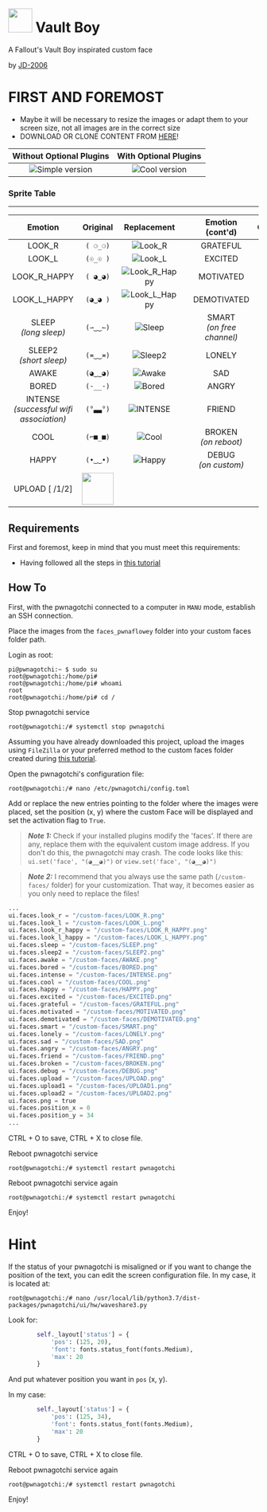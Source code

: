 # <img src="https://github.com/roodriiigooo/PWNAGOTCHI-CUSTOM-FACES-MOD/blob/main/custom-themes/fallout-vault-boy/_faces/FACES_VB_MINI.png?raw=true" height="48"> Vault Boy

A Fallout's Vault Boy inspirated custom face 


by [JD-2006](https://github.com/JD-2006) 



# FIRST AND FOREMOST
- Maybe it will be necessary to resize the images or adapt them to your screen size, not all images are in the correct size
- DOWNLOAD OR CLONE CONTENT FROM [HERE](https://github.com/JD-2006/pwnagotchi-fallout-faces-mod/tree/main)!






|                                  Without Optional Plugins                                            |                                            With Optional Plugins                                                     |
| :--------------------------------------------------------------------------------------------------: | :--------------------------------------------------------------------------------------------------------------: |
| ![Simple version](https://github.com/roodriiigooo/PWNAGOTCHI-CUSTOM-FACES-MOD/blob/main/custom-themes/fallout-vault-boy/.screenshots/ui.png?raw=true)    | ![Cool version](https://github.com/roodriiigooo/PWNAGOTCHI-CUSTOM-FACES-MOD/blob/main/custom-themes/fallout-vault-boy/.screenshots/ui_0.png?raw=true)  |



### Sprite Table

---



|                                               Emotion                                                |                                                     Original                                                     |                                                                            Replacement                                                                             |     |               Emotion (cont'd)                |  Original  |                                                                            Replacement                                                                             |
| :--------------------------------------------------------------------------------------------------: | :--------------------------------------------------------------------------------------------------------------: | :----------------------------------------------------------------------------------------------------------------------------------------------------------------: | :-: | :-------------------------------------------: | :--------: | :----------------------------------------------------------------------------------------------------------------------------------------------------------------: |
|                                                LOOK_R                                                |                                                     `( ⚆_⚆)`                                                     |                              ![Look_R](https://github.com/JD-2006/pwnagotchi-fallout-faces-mod/blob/main/custom-faces/LOOK-R.png?raw=true)                              |     |                   GRATEFUL                    |  `(^‿‿^)`  | ![Grateful](https://github.com/JD-2006/pwnagotchi-fallout-faces-mod/blob/main/custom-faces/GRATEFUL.png?raw=true) <!-- I refuse to draw her doing aheago. fight me. --> |
|                                                LOOK_L                                                |                                                     `(☉_☉ )`                                                     |                              ![Look_L](https://github.com/JD-2006/pwnagotchi-fallout-faces-mod/blob/main/custom-faces/LOOK-L.png?raw=true)                              |     |      EXCITED <!-- on_unread_messages -->      |  `(ᵔ◡◡ᵔ)`  |                           ![Excited](https://github.com/JD-2006/pwnagotchi-fallout-faces-mod/blob/main/custom-faces/EXCITED.png?raw=true)                               |
|                                             LOOK_R_HAPPY                                             |                                                     `( ◕‿◕)`                                                     |                              ![Look_R_Happy](https://github.com/JD-2006/pwnagotchi-fallout-faces-mod/blob/main/custom-faces/LOOK-R-HAPPY.png?raw=true)                  |     |                   MOTIVATED                   |  `(☼‿‿☼)`  |                           ![Motivated](https://github.com/JD-2006/pwnagotchi-fallout-faces-mod/blob/main/custom-faces/MOTIVATED.png?raw=true)                           |
|                                             LOOK_L_HAPPY                                             |                                                     `(◕‿◕ )`                                                     |                              ![Look_L_Happy](https://github.com/JD-2006/pwnagotchi-fallout-faces-mod/blob/main/custom-faces/LOOK-L-HAPPY.png?raw=true)                  |     |                  DEMOTIVATED                  |  `(≖__≖)`  |                           ![Bored](https://github.com/JD-2006/pwnagotchi-fallout-faces-mod/blob/main/custom-faces/BORED.png?raw=true)                                   |
|                            SLEEP <!-- long sleep --> <br/> *(long sleep)*                            |                                                     `(⇀‿‿↼)`                                                     |                              ![Sleep](https://github.com/JD-2006/pwnagotchi-fallout-faces-mod/blob/main/custom-faces/SLEEP.png?raw=true)                                |     |        SMART <br/> *(on free channel)*        |  `(✜‿‿✜)`  |                           ![Smart](https://github.com/JD-2006/pwnagotchi-fallout-faces-mod/blob/main/custom-faces/SMART.png?raw=true)                                   |
|                          SLEEP2 <!-- short sleep --> <br/> *(short sleep)*                           |                                                     `(≖‿‿≖)`                                                     |                              ![Sleep2](https://github.com/JD-2006/pwnagotchi-fallout-faces-mod/blob/main/custom-faces/SLEEP2.png?raw=true)                              |     |                    LONELY                     |  `(ب__ب)`  |                           ![Lonely](https://github.com/JD-2006/pwnagotchi-fallout-faces-mod/blob/main/custom-faces/LONELY.png?raw=true)                                 |
|                                                AWAKE                                                 |                                                     `(◕‿‿◕)`                                                     |                              ![Awake](https://github.com/JD-2006/pwnagotchi-fallout-faces-mod/blob/main/custom-faces/AWAKE.png?raw=true)                                |     |             SAD <!-- on_miss -->              |  `(╥☁╥ )`  |                           ![Sad](https://github.com/JD-2006/pwnagotchi-fallout-faces-mod/blob/main/custom-faces/SAD.png?raw=true)                                       |
|                                                BORED                                                 |                                                     `(-__-)`                                                     |                              ![Bored](https://github.com/JD-2006/pwnagotchi-fallout-faces-mod/blob/main/custom-faces/BORED.png?raw=true)                                |     |                     ANGRY                     |  `(-_-')`  |                           ![Angry](https://github.com/JD-2006/pwnagotchi-fallout-faces-mod/blob/main/custom-faces/ANGRY.png?raw=true)                                   |
| INTENSE <!-- on_assoc : post auth, data transfer can begin --> <br/> *(successful wifi association)* |                                                     `(°▃▃°)`                                                     | ![INTENSE](https://github.com/JD-2006/pwnagotchi-fallout-faces-mod/blob/main/custom-faces/INTENSE.png?raw=true) <!-- There's also an Anonymous one you could use here --> |     |                    FRIEND                     |  `(♥‿‿♥)`  |                           ![Friend](https://github.com/JD-2006/pwnagotchi-fallout-faces-mod/blob/main/custom-faces/FRIEND.png?raw=true)                                 |
|                                       COOL <!-- on_deauth -->                                        |                                                     `(⌐■_■)`                                                     |                              ![Cool](https://github.com/JD-2006/pwnagotchi-fallout-faces-mod/blob/main/custom-faces/COOL.png?raw=true)                                  |     | BROKEN <!-- on_reboot --> <br/> *(on reboot)* |  `(☓‿‿☓)`  |                           ![Broken](https://github.com/JD-2006/pwnagotchi-fallout-faces-mod/blob/main/custom-faces/BROKEN.png?raw=true)                                 |
|                                    HAPPY <!-- new handshakes -->                                     |                                                     `(•‿‿•)`                                                     |                              ![Happy](https://github.com/JD-2006/pwnagotchi-fallout-faces-mod/blob/main/custom-faces/HAPPY.png?raw=true)                                |     | DEBUG <!-- on_custom --> <br/> *(on custom)*  |  `(#__#)`  |                           ![Debug](https://github.com/JD-2006/pwnagotchi-fallout-faces-mod/blob/main/custom-faces/DEBUG.png?raw=true )                                   |
|                                            UPLOAD [ /1/2]                                            | <img src="https://github.com/JD-2006/pwnagotchi-fallout-faces-mod/blob/main/custom-faces/UPLOAD.png?raw=true" height="64">                          |     |                                               |            |                                                                                                                                                                    |


## Requirements
First and foremost, keep in mind that you must meet this requirements:
- Having followed all the steps in [this tutorial](https://github.com/roodriiigooo/PWNAGOTCHI-CUSTOM-FACES-MOD/tree/main#pwnagotchi-v155---custom-faces-mod-_)

## How To
First, with the pwnagotchi connected to a computer in `MANU` mode, establish an SSH connection.

Place the images from the `faces_pwnaflowey` folder into your custom faces folder path.

Login as root:
```console
pi@pwnagotchi:~ $ sudo su
root@pwnagotchi:/home/pi#
root@pwnagotchi:/home/pi# whoami
root
root@pwnagotchi:/home/pi# cd /
```
Stop pwnagotchi service
```console
root@pwnagotchi:/# systemctl stop pwnagotchi
```

Assuming you have already downloaded this project, upload the images using `FileZilla` or your preferred method to the custom faces folder created during [this tutorial](https://github.com/roodriiigooo/PWNAGOTCHI-CUSTOM-FACES-MOD/tree/main#pwnagotchi-v155---custom-faces-mod-_).

Open the pwnagotchi's configuration file:
```console
root@pwnagotchi:/# nano /etc/pwnagotchi/config.toml
```

Add or replace the new entries pointing to the folder where the images were placed, set the position (x, y) where the custom Face will be displayed and set the activation flag to `True`.
> **_Note 1:_** Check if your installed plugins modify the 'faces'. If there are any, replace them with the equivalent custom image address. If you don't do this, the pwnagotchi may crash. The code looks like this: `ui.set('face', "(◕‿‿◕)")` or `view.set('face', "(◕‿‿◕)")`


> **_Note 2:_** I recommend that you always use the same path (`/custom-faces/` folder) for your customization. That way, it becomes easier as you only need to replace the files!


```python
...
ui.faces.look_r = "/custom-faces/LOOK_R.png"
ui.faces.look_l = "/custom-faces/LOOK_L.png"
ui.faces.look_r_happy = "/custom-faces/LOOK_R_HAPPY.png"
ui.faces.look_l_happy = "/custom-faces/LOOK_L_HAPPY.png"
ui.faces.sleep = "/custom-faces/SLEEP.png"
ui.faces.sleep2 = "/custom-faces/SLEEP2.png"
ui.faces.awake = "/custom-faces/AWAKE.png"
ui.faces.bored = "/custom-faces/BORED.png"
ui.faces.intense = "/custom-faces/INTENSE.png"
ui.faces.cool = "/custom-faces/COOL.png"
ui.faces.happy = "/custom-faces/HAPPY.png"
ui.faces.excited = "/custom-faces/EXCITED.png"
ui.faces.grateful = "/custom-faces/GRATEFUL.png"
ui.faces.motivated = "/custom-faces/MOTIVATED.png"
ui.faces.demotivated = "/custom-faces/DEMOTIVATED.png"
ui.faces.smart = "/custom-faces/SMART.png"
ui.faces.lonely = "/custom-faces/LONELY.png"
ui.faces.sad = "/custom-faces/SAD.png"
ui.faces.angry = "/custom-faces/ANGRY.png"
ui.faces.friend = "/custom-faces/FRIEND.png"
ui.faces.broken = "/custom-faces/BROKEN.png"
ui.faces.debug = "/custom-faces/DEBUG.png"
ui.faces.upload = "/custom-faces/UPLOAD.png"
ui.faces.upload1 = "/custom-faces/UPLOAD1.png"
ui.faces.upload2 = "/custom-faces/UPLOAD2.png"
ui.faces.png = true
ui.faces.position_x = 0
ui.faces.position_y = 34
...
```
CTRL + O to save, CTRL + X to close file.


Reboot pwnagotchi service
```console
root@pwnagotchi:/# systemctl restart pwnagotchi
```

Reboot pwnagotchi service again
```console
root@pwnagotchi:/# systemctl restart pwnagotchi
```

Enjoy!

# Hint

If the status of your pwnagotchi is misaligned or if you want to change the position of the text, you can edit the screen configuration file. In my case, it is located at: 

```console
root@pwnagotchi:/# nano /usr/local/lib/python3.7/dist-packages/pwnagotchi/ui/hw/waveshare3.py
```

Look for:

```python
        self._layout['status'] = {
            'pos': (125, 20),
            'font': fonts.status_font(fonts.Medium),
            'max': 20
        }

```


And put whatever position you want in `pos` (x, y).

In my case:

```python
        self._layout['status'] = {
            'pos': (125, 34),
            'font': fonts.status_font(fonts.Medium),
            'max': 20
        }

```

CTRL + O to save, CTRL + X to close file.


Reboot pwnagotchi service again
```console
root@pwnagotchi:/# systemctl restart pwnagotchi
```

Enjoy!
